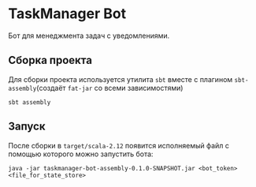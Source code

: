 # TaskManager Bot

Бот для менеджмента задач с уведомлениями.

## Сборка проекта

Для сборки проекта используется утилита `sbt` вместе с плагином `sbt-assembly`(создаёт `fat-jar` со всеми зависимостями)

```shell
sbt assembly
```

##  Запуск 

После сборки в `target/scala-2.12` появится исполняемый файл с помощью которого можно запустить бота:

```shell
java -jar taskmanager-bot-assembly-0.1.0-SNAPSHOT.jar <bot_token> <file_for_state_store>
```
